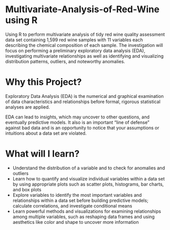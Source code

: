 # Multivariate-Analysis-of-Red-Wine using R

Using R to perform multivariate analysis of tidy red wine quality assessment data set containing 1,599 red wine samples with 11 variables each describing the chemical composition of each sample. The investigation will focus on performing a preliminary exploratory data analysis (EDA), investigating multivariate relationships as well as identifying and visualizing distribution patterns, outliers, and noteworthy anomalies. 

# Why this Project?
Exploratory Data Analysis (EDA) is the numerical and graphical examination of data characteristics and relationships before formal, rigorous statistical analyses are applied.

EDA can lead to insights, which may uncover to other questions, and eventually predictive models. It also is an important “line of defense” against bad data and is an opportunity to notice that your assumptions or intuitions about a data set are violated.

# What will I learn?

- Understand the distribution of a variable and to check for anomalies and outliers
- Learn how to quantify and visualize individual variables within a data set by using appropriate plots such as scatter plots, histograms,   bar charts, and box plots
- Explore variables to identify the most important variables and relationships within a data set before building predictive models;         calculate correlations, and investigate conditional means
- Learn powerful methods and visualizations for examining relationships among multiple variables, such as reshaping data frames and using   aesthetics like color and shape to uncover more information
